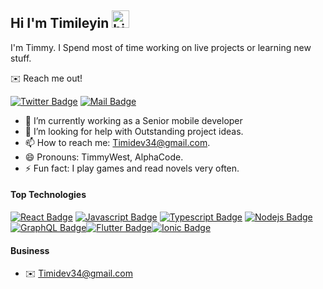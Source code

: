 ## Hi I'm Timileyin <img src="https://user-images.githubusercontent.com/1303154/88677602-1635ba80-d120-11ea-84d8-d263ba5fc3c0.gif" width="28px" alt="hi">

I'm Timmy. I Spend most of time working on live projects or learning new stuff.

✉️ Reach me out!

[![Twitter Badge](https://img.shields.io/badge/-@Timmy__west-1ca0f1?style=flat&labelColor=1ca0f1&logo=twitter&logoColor=white&link=https://twitter.com/Timmy__west)](https://twitter.com/Timmy__west)    [![Mail Badge](https://img.shields.io/badge/-Timmyywest-c0392b?style=flat&labelColor=c0392b&logo=gmail&logoColor=white)](mailto:timidev34@gmail.com)

- 🔭 I’m currently working as a Senior mobile developer 
- 🤔 I’m looking for help with Outstanding project ideas.
- 📫 How to reach me: Timidev34@gmail.com.
- 😄 Pronouns: TimmyWest, AlphaCode.
- ⚡ Fun fact: I play games and read novels very often.

#### Top Technologies

[![React Badge](https://img.shields.io/badge/-React-61DBFB?style=for-the-badge&labelColor=black&logo=react&logoColor=61DBFB)](#) [![Javascript Badge](https://img.shields.io/badge/-Javascript-F0DB4F?style=for-the-badge&labelColor=black&logo=javascript&logoColor=F0DB4F)](#) [![Typescript Badge](https://img.shields.io/badge/-Typescript-007acc?style=for-the-badge&labelColor=black&logo=typescript&logoColor=007acc)](#) [![Nodejs Badge](https://img.shields.io/badge/-Nodejs-3C873A?style=for-the-badge&labelColor=black&logo=node.js&logoColor=3C873A)](#) [![GraphQL Badge](https://img.shields.io/badge/-GraphQl-e535ab?style=for-the-badge&labelColor=black&logo=node.js&logoColor=e535ab)](#)[![Flutter Badge](https://img.shields.io/badge/-Flutter-007acc?style=for-the-badge&labelColor=black&logo=flutter&logoColor=007acc)](#)[![Ionic Badge](https://img.shields.io/badge/-Ionic-007acc?style=for-the-badge&labelColor=black&logo=ionic&logoColor=007acc)](#)



#### Business
- ✉️ Timidev34@gmail.com





